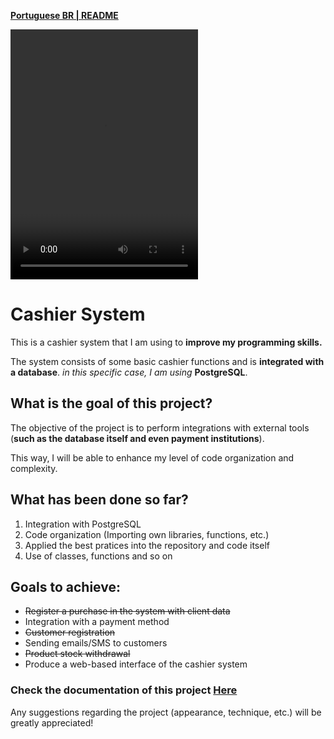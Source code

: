 
<p><strong><a href="./docs/README_PORTUGUESE.md">Portuguese BR | README</a></strong></p>

<video width="300" height="400" autoplay="autoplay" autoplay controls>
    <source src="./shortmvideo-2023-06-10_10.23.01.webm" type="video/webm">
</video>

<h1>Cashier System</h1>
    <p>This is a cashier system that I am using to <b>improve my programming skills.</b>
    </p>
    <p>The system consists of some basic cashier functions and is <b>integrated 
    with a database</b>. 
    <i>in this specific case, I am using</i> <strong>PostgreSQL</strong>.</p>

<h2>What is the goal of this project?</h2>
    <p>The objective of the project is to perform integrations with external tools (<b>such as the database 
    itself and even payment institutions</b>).</p>
    <p>This way, I will be able to enhance my level of code organization and 
    complexity.</p>

<h2>What has been done so far?</h2>
    <ol>
	    <li>Integration with PostgreSQL</li>
	    <li>Code organization (Importing own libraries, functions, etc.)</li>
        <li>Applied the best pratices into the repository and code itself</li>
        <li>Use of classes, functions and so on</li>
    </ol>

<h2>Goals to achieve:</h2>
    <ul>
        <li><s>Register a purchase in the system with client data</s></li>
	    <li>Integration with a payment method</li>
	    <li><s>Customer registration</s></li>
	    <li>Sending emails/SMS to customers</li>
	    <li><s>Product stock withdrawal</s></li>
        <li>Produce a web-based interface of the cashier system
    </ul>

<h3>Check the documentation of this project 
<a href="./docs/LIBRARIES.md">Here</a></h3>

<p>Any suggestions regarding the project (appearance, technique, etc.) will be greatly appreciated!
